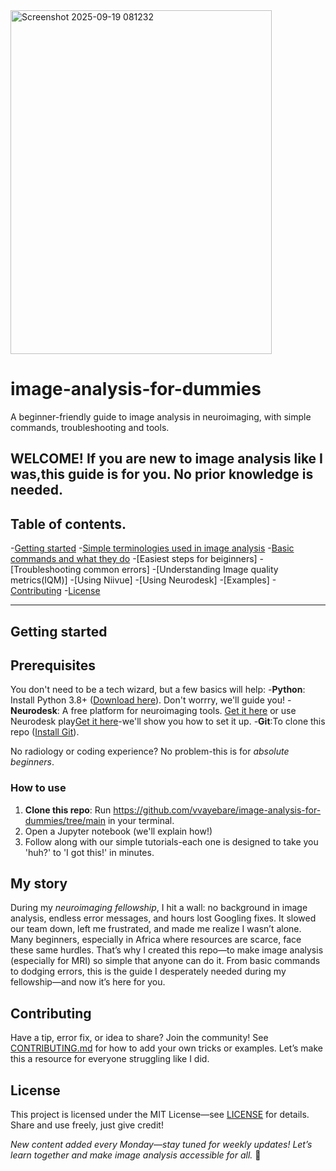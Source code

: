 <img width="418" height="550" alt="Screenshot 2025-09-19 081232" src="https://github.com/user-attachments/assets/a7697948-358e-4105-ae29-c94056f392b9" />

# image-analysis-for-dummies
A beginner-friendly guide to image analysis in neuroimaging, with simple commands, troubleshooting and tools.

**WELCOME!**
If you are new to image analysis like I was,this guide is for you. No prior knowledge is needed.
---
## Table of contents.
-[Getting started](#getting-started)
-[Simple terminologies used in image analysis](https://github.com/vvayebare/image-analysis-for-dummies/blob/cf3f8b1ee0b31984cad94508039a21d84bfc31fa/Simple%20terminologies%20used%20in%20image%20analysis)
-[Basic commands and what they do](https://github.com/vvayebare/image-analysis-for-dummies/commit/9849db4afe035b3013682ed977283210380903bb)
-[Easiest steps for beiginners]
-[Troubleshooting common errors]
-[Understanding Image quality metrics(IQM)]
-[Using Niivue]
-[Using Neurodesk]
-[Examples]
-[Contributing](#contributing)
-[License](#license)

---
## Getting started
## Prerequisites
You don't need to be a tech wizard, but a few basics will help:
-**Python**: Install Python 3.8+ ([Download here](https://ww.python.org/downloads/)). Don't worrry, we'll guide you!
-**Neurodesk**: A free platform for neuroimaging tools. [Get it here](https://www.neurodesk.org/) or use Neurodesk play[Get it here](https://play.neurodesk.org/)-we'll show you how to set it up.
-**Git**:To clone this repo ([Install Git](https://git-scm.com/downloads)).

No radiology or coding experience? No problem-this is for *absolute beginners*.
 ### How to use
 1. **Clone this repo**: Run https://github.com/vvayebare/image-analysis-for-dummies/tree/main in your terminal.
 2. Open a Jupyter notebook (we'll explain how!)
 3. Follow along with our simple tutorials-each one is designed to take you 'huh?' to 'I got this!' in minutes.
## My story
During my *neuroimaging fellowship*, I hit a wall: no background in image analysis, endless error messages, and hours lost Googling fixes. It slowed our team down, left me frustrated, and made me realize I wasn’t alone. Many beginners, especially in Africa where resources are scarce, face these same hurdles. That’s why I created this repo—to make image analysis (especially for MRI) so simple that anyone can do it. From basic commands to dodging errors, this is the guide I desperately needed during my fellowship—and now it’s here for you.
## Contributing
Have a tip, error fix, or idea to share? Join the community! See [CONTRIBUTING.md](/CONTRIBUTING.md) for how to add your own tricks or examples. Let’s make this a resource for everyone struggling like I did.
## License
This project is licensed under the MIT License—see [LICENSE](/LICENSE) for details. Share and use freely, just give credit!

*New content added every Monday—stay tuned for weekly updates! Let’s learn together and make image analysis accessible for all.* 🌟
  
